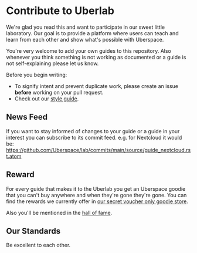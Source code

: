 # Contribute to Uberlab

We're glad you read this and want to participate in our sweet little laboratory. Our goal is to provide a platform where users can teach and learn from each other and show what's possible with Uberspace.

You're very welcome to add your own guides to this repository. Also whenever you think something is not working as documented or a guide is not self-explaining please let us know.

Before you begin writing:

-   To signify intent and prevent duplicate work, please create an issue **before** working on your pull request.
-   Check out our [style guide](STYLE.md).

## News Feed

If you want to stay informed of changes to your guide or a guide in your interest you can subscribe to its commit feed.
e.g. for Nextcloud it would be: https://github.com/Uberspace/lab/commits/main/source/guide_nextcloud.rst.atom

## Reward

For every guide that makes it to the Uberlab you get an Uberspace goodie that you can't buy anywhere and when they're gone they're gone. You can find the rewards we currently offer in [our secret voucher only goodie store](https://pretix.eu/uberspace/shirts/).

Also you'll be mentioned in the [hall of fame](https://lab.uberspace.de/en/hall_of_fame.html).

## Our Standards

Be excellent to each other.

